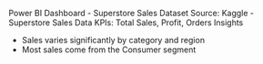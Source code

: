 Power BI Dashboard - Superstore Sales
Dataset Source: Kaggle - Superstore Sales Data
KPIs: Total Sales, Profit, Orders
Insights
- Sales varies significantly by category and region
- Most sales come from the Consumer segment
